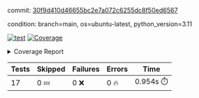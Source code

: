 commit: [30f9d410d46655bc2e7a072c6255dc8f50ed6567](https://github.com/rcmdnk/conf-finder/tree/30f9d410d46655bc2e7a072c6255dc8f50ed6567)

condition: branch=main, os=ubuntu-latest, python_version=3.11

[![test](https://github.com/rcmdnk/conf-finder/actions/workflows/test.yml/badge.svg)](https://github.com/rcmdnk/conf-finder/actions/runs/13126435702)
<a href="https://github.com/rcmdnk/conf-finder/blob/30f9d410d46655bc2e7a072c6255dc8f50ed6567/README.md"><img alt="Coverage" src="https://img.shields.io/badge/Coverage-83%25-green.svg" /></a><details><summary>Coverage Report </summary><table><tr><th>File</th><th>Stmts</th><th>Miss</th><th>Cover</th><th>Missing</th></tr><tbody><tr><td colspan="5"><b>src/conf_finder</b></td></tr><tr><td>&nbsp; &nbsp;<a href="https://github.com/rcmdnk/conf-finder/blob/30f9d410d46655bc2e7a072c6255dc8f50ed6567/src/conf_finder/conf_finder.py">conf_finder.py</a></td><td>169</td><td>29</td><td>83%</td><td><a href="https://github.com/rcmdnk/conf-finder/blob/30f9d410d46655bc2e7a072c6255dc8f50ed6567/src/conf_finder/conf_finder.py#L8">8</a>, <a href="https://github.com/rcmdnk/conf-finder/blob/30f9d410d46655bc2e7a072c6255dc8f50ed6567/src/conf_finder/conf_finder.py#L62-L63">62&ndash;63</a>, <a href="https://github.com/rcmdnk/conf-finder/blob/30f9d410d46655bc2e7a072c6255dc8f50ed6567/src/conf_finder/conf_finder.py#L86-L90">86&ndash;90</a>, <a href="https://github.com/rcmdnk/conf-finder/blob/30f9d410d46655bc2e7a072c6255dc8f50ed6567/src/conf_finder/conf_finder.py#L99-L100">99&ndash;100</a>, <a href="https://github.com/rcmdnk/conf-finder/blob/30f9d410d46655bc2e7a072c6255dc8f50ed6567/src/conf_finder/conf_finder.py#L105-L106">105&ndash;106</a>, <a href="https://github.com/rcmdnk/conf-finder/blob/30f9d410d46655bc2e7a072c6255dc8f50ed6567/src/conf_finder/conf_finder.py#L150">150</a>, <a href="https://github.com/rcmdnk/conf-finder/blob/30f9d410d46655bc2e7a072c6255dc8f50ed6567/src/conf_finder/conf_finder.py#L169-L174">169&ndash;174</a>, <a href="https://github.com/rcmdnk/conf-finder/blob/30f9d410d46655bc2e7a072c6255dc8f50ed6567/src/conf_finder/conf_finder.py#L195">195</a>, <a href="https://github.com/rcmdnk/conf-finder/blob/30f9d410d46655bc2e7a072c6255dc8f50ed6567/src/conf_finder/conf_finder.py#L200">200</a>, <a href="https://github.com/rcmdnk/conf-finder/blob/30f9d410d46655bc2e7a072c6255dc8f50ed6567/src/conf_finder/conf_finder.py#L228">228</a>, <a href="https://github.com/rcmdnk/conf-finder/blob/30f9d410d46655bc2e7a072c6255dc8f50ed6567/src/conf_finder/conf_finder.py#L246">246</a>, <a href="https://github.com/rcmdnk/conf-finder/blob/30f9d410d46655bc2e7a072c6255dc8f50ed6567/src/conf_finder/conf_finder.py#L289-L290">289&ndash;290</a>, <a href="https://github.com/rcmdnk/conf-finder/blob/30f9d410d46655bc2e7a072c6255dc8f50ed6567/src/conf_finder/conf_finder.py#L320-L321">320&ndash;321</a>, <a href="https://github.com/rcmdnk/conf-finder/blob/30f9d410d46655bc2e7a072c6255dc8f50ed6567/src/conf_finder/conf_finder.py#L325">325</a>, <a href="https://github.com/rcmdnk/conf-finder/blob/30f9d410d46655bc2e7a072c6255dc8f50ed6567/src/conf_finder/conf_finder.py#L333">333</a></td></tr><tr><td><b>TOTAL</b></td><td><b>174</b></td><td><b>29</b></td><td><b>83%</b></td><td>&nbsp;</td></tr></tbody></table></details>

| Tests | Skipped | Failures | Errors | Time |
| ----- | ------- | -------- | -------- | ------------------ |
| 17 | 0 :zzz: | 0 :x: | 0 :fire: | 0.954s :stopwatch: |

